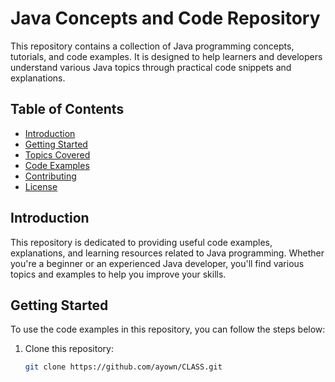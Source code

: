 # Java Concepts and Code Repository

This repository contains a collection of Java programming concepts, tutorials, and code examples. It is designed to help learners and developers understand various Java topics through practical code snippets and explanations.

## Table of Contents

- [Introduction](#introduction)
- [Getting Started](#getting-started)
- [Topics Covered](#topics-covered)
- [Code Examples](#code-examples)
- [Contributing](#contributing)
- [License](#license)

## Introduction

This repository is dedicated to providing useful code examples, explanations, and learning resources related to Java programming. Whether you're a beginner or an experienced Java developer, you'll find various topics and examples to help you improve your skills.

## Getting Started

To use the code examples in this repository, you can follow the steps below:

1. Clone this repository:
   ```bash
   git clone https://github.com/ayown/CLASS.git
